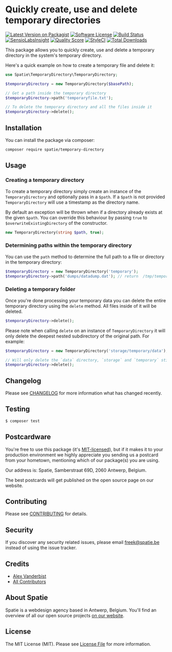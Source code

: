# Quickly create, use and delete temporary directories

[![Latest Version on Packagist](https://img.shields.io/packagist/v/spatie/temporary-directory.svg?style=flat-square)](https://packagist.org/packages/spatie/temporary-directory)
[![Software License](https://img.shields.io/badge/license-MIT-brightgreen.svg?style=flat-square)](LICENSE.md)
[![Build Status](https://img.shields.io/travis/spatie/temporary-directory/master.svg?style=flat-square)](https://travis-ci.org/spatie/temporary-directory)
[![SensioLabsInsight](https://img.shields.io/sensiolabs/i/ebe4f41b-21c4-41d7-837c-dff3632df12b.svg?style=flat-square)](https://insight.sensiolabs.com/projects/ebe4f41b-21c4-41d7-837c-dff3632df12b)
[![Quality Score](https://img.shields.io/scrutinizer/g/spatie/temporary-directory.svg?style=flat-square)](https://scrutinizer-ci.com/g/spatie/temporary-directory)
[![StyleCI](https://styleci.io/repos/80403728/shield?branch=master)](https://styleci.io/repos/80403728)
[![Total Downloads](https://img.shields.io/packagist/dt/spatie/temporary-directory.svg?style=flat-square)](https://packagist.org/packages/spatie/temporary-directory)

This package allows you to quickly create, use and delete a temporary directory in the system's temporary directory.

Here's a quick example on how to create a temporary file and delete it:

```php
use Spatie\TemporaryDirectory\TemporaryDirectory;

$temporaryDirectory = new TemporaryDirectory($basePath);

// Get a path inside the temporary directory
$temporaryDirectory->path('temporaryfile.txt');

// To delete the temporary directory and all the files inside it
$temporaryDirectory->delete();
```

## Installation

You can install the package via composer:

```bash
composer require spatie/temporary-directory
```

## Usage

### Creating a temporary directory

To create a temporary directory simply create an instance of the `TemporaryDirectory`  and optionally pass in a `$path`. If a `$path` is not provided `TemporaryDirectory` will use a timestamp as the directory name.

By default an exception will be thrown when if a directory already exists at the given `$path`. You can override this behaviour by passing `true` to `$overwriteExistingDirectory` of the constructor.

```php
new TemporaryDirectory(string $path, true);
```

### Determining paths within the temporary directory

You can use the `path` method to determine the full path to a file or directory in the temporary directory:

```php
$temporaryDirectory = new TemporaryDirectory('temporary');
$temporaryDirectory->path('dumps/datadump.dat'); // return  /tmp/temporary/dumps/datadump.dat
```

### Deleting a temporary folder

Once you're done processing your temporary data you can delete the entire temporary directory using the `delete` method. All files inside of it will be deleted.

```php
$temporaryDirectory->delete();
```

Please note when calling `delete` on an instance of `TemporaryDirectory` it will only delete the deepest nested subdirectory of the original path. For example:

```php
$temporaryDirectory = new TemporaryDirectory('storage/temporary/data');

// Will only delete the `data` directory, `storage` and `temporary` still exist
$temporaryDirectory->delete();
```

## Changelog

Please see [CHANGELOG](CHANGELOG.md) for more information what has changed recently.

## Testing

``` bash
$ composer test
```

## Postcardware

You're free to use this package (it's [MIT-licensed](LICENSE.md)), but if it makes it to your production environment we highly appreciate you sending us a postcard from your hometown, mentioning which of our package(s) you are using.

Our address is: Spatie, Samberstraat 69D, 2060 Antwerp, Belgium.

The best postcards will get published on the open source page on our website.

## Contributing

Please see [CONTRIBUTING](CONTRIBUTING.md) for details.

## Security

If you discover any security related issues, please email freek@spatie.be instead of using the issue tracker.

## Credits

- [Alex Vanderbist](https://github.com/AlexVanderbist)
- [All Contributors](../../contributors)

## About Spatie

Spatie is a webdesign agency based in Antwerp, Belgium. You'll find an overview of all our open source projects [on our website](https://spatie.be/opensource).

## License

The MIT License (MIT). Please see [License File](LICENSE.md) for more information.
